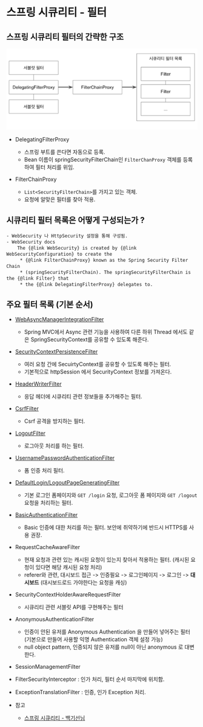 # 스프링 시큐리티 - 필터
## 스프링 시큐리티 필터의 간략한 구조
![](./images/securityFilter.png)  

-  DelegatingFilterProxy
    - 스프링 부트를 쓴다면 자동으로 등록.
    - Bean 이름이 springSecurityFilterChain인 `FilterChanProxy` 객체를 등록하여 필터 처리를 위임.
    
- FilterChainProxy
    - `List<SecurityFilterChain>`를 가지고 있는 객체.
    - 요청에 알맞은 필터를 찾아 적용.
    
## 시큐리티 필터 목록은 어떻게 구성되는가 ?
    - WebSecurity 나 HttpSecurity 설정을 통해 구성됨.
    - WebSecurity docs
        The {@link WebSecurity} is created by {@link WebSecurityConfiguration} to create the
         * {@link FilterChainProxy} known as the Spring Security Filter Chain
         * (springSecurityFilterChain). The springSecurityFilterChain is the {@link Filter} that
         * the {@link DelegatingFilterProxy} delegates to.
     
  
## 주요 필터 목록 (기본 순서) 
  - [WebAsyncManagerIntegrationFilter](https://github.com/leeyohan93/TIL/blob/master/spring/security/filters/WebAsyncManagerIntegrationFilter.md)
    - Spring MVC에서 Async 관련 기능을 사용하여 다른 하위 Thread 에서도 같은 SpringSecurityContext를 공유할 수 있도록 해준다.
  - [SecurityContextPersistenceFilter](https://github.com/leeyohan93/TIL/blob/master/spring/security/filters/SecurityContextPersistenceFilter.md)
    - 여러 요청 간에 SecuirtyContext를 공유할 수 있도록 해주는 필터.
    - 기본적으로 httpSession 에서 SecurityContext 정보를 가져온다. 
  - [HeaderWriterFilter](https://github.com/leeyohan93/TIL/blob/master/spring/security/filters/HeaderWriterFilter.md)
    - 응답 헤더에 시큐리티 관련 정보들을 추가해주는 필터.
  - [CsrfFilter](https://github.com/leeyohan93/TIL/blob/master/spring/security/filters/CsrfFilter.md)
    - Csrf 공격을 방지하는 필터.
  - [LogoutFilter](https://github.com/leeyohan93/TIL/blob/master/spring/security/filters/LogoutFilter.md)
    - 로그아웃 처리를 하는 필터.
  - [UsernamePasswordAuthenticationFilter](https://github.com/leeyohan93/TIL/blob/master/spring/security/Authentication.md)
    - 폼 인증 처리 필터.
  - [DefaultLogin/LogoutPageGeneratingFilter](https://github.com/leeyohan93/TIL/blob/master/spring/security/DefaultLogin-LogoutPageGeneratingFilter.md)
    - 기본 로그인 폼페이지와 `GET /login` 요청, 로그아웃 폼 페이지와 `GET /logout` 요청을 처리하는 필터.
  - [BasicAuthenticationFilter](https://github.com/leeyohan93/TIL/blob/master/spring/security/BasicAuthenticationFilter.md)
    - Basic 인증에 대한 처리를 하는 필터. 보안에 취약하기에 반드시 HTTPS를 사용 권장.
  - RequestCacheAwareFilter
    - 현재 요청과 관련 있는 캐시된 요청이 있는지 찾아서 적용하는 필터. (캐시된 요청이 있다면 해당 캐시된 요청 처리)
    - referer와 관련, 대시보드 접근 -> 인증필요 -> 로그인페이지 -> 로그인 -> **대시보드** (대시보드로드 가야한다는 요청을 캐싱)
  - SecurityContextHolderAwareRequestFilter
    - 시큐리티 관련 서블릿 API를 구현해주는 필터
  - AnonymousAuthenticationFilter
    - 인증이 안된 유저를 Anonymous Authentication 을 만들어 넣어주는 필터 (기본으로 만들어 사용할 익명 Authentication 객체 설정 가능)
    - null object pattern, 인증되지 않은 유저를 null이 아닌 anonymous 로 대변한다.
  - SessionManagementFilter
    
    
  - FilterSecurityInterceptor : 인가 처리, 필터 순서 마지막에 위치함.
  - ExceptionTranslationFilter : 인증, 인가 Exception 처리.
  
  
- 참고
  - [스프링 시큐리티 - 백기선님](https://www.inflearn.com/course/%EB%B0%B1%EA%B8%B0%EC%84%A0-%EC%8A%A4%ED%94%84%EB%A7%81-%EC%8B%9C%ED%81%90%EB%A6%AC%ED%8B%B0/dashboard)


       


